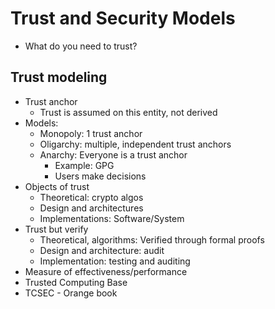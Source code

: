 # Trust and Security Models

- What do you need to trust?

## Trust modeling

- Trust anchor
    - Trust is assumed on this entity, not derived
- Models:
    - Monopoly: 1 trust anchor
    - Oligarchy: multiple, independent trust anchors
    - Anarchy: Everyone is a trust anchor
        - Example: GPG
        - Users make decisions
- Objects of trust
    - Theoretical: crypto algos
    - Design and architectures
    - Implementations: Software/System
- Trust but verify
    - Theoretical, algorithms: Verified through formal proofs
    - Design and architecture: audit
    - Implementation: testing and auditing
- Measure of effectiveness/performance
- Trusted Computing Base
- TCSEC - Orange book